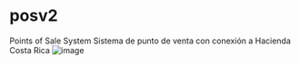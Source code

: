# posv2
Points of Sale System
Sistema de punto de venta con conexión a Hacienda Costa Rica
![image](https://github.com/lucascr/posv2/assets/473183/40039ad4-05a7-4b50-87e8-ffa1e61d730d)
